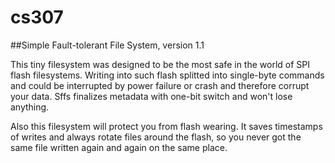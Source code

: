 # cs307





##Simple Fault-tolerant File System, version 1.1

This tiny filesystem was designed to be the most safe in the world of SPI flash 
filesystems. Writing into such flash splitted into single-byte commands and 
could be interrupted by power failure or crash and therefore corrupt your data.
Sffs finalizes metadata with one-bit switch and won't lose anything.

Also this filesystem will protect you from flash wearing. It saves timestamps
of writes and always rotate files around the flash, so you never got the same
file written again and again on the same place.

